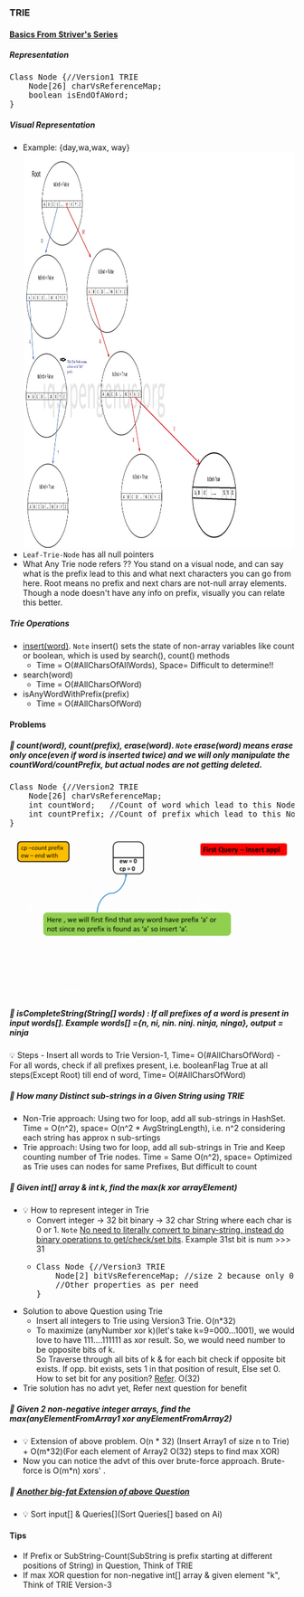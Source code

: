 ### TRIE

#### [Basics From Striver's Series](https://www.youtube.com/watch?v=Q8LhG9Pi5KM&list=PLgUwDviBIf0pcIDCZnxhv0LkHf5KzG9zp&index=7&ab_channel=takeUforward)

##### Representation
<pre>
Class Node {//Version1 TRIE
    Node[26] charVsReferenceMap;
    boolean isEndOfAWord;
}
</pre>
##### Visual Representation
- Example: {day,wa,wax, way}<br/>
<img src="resources/trie/TrieExample.jpg" width="800" height="700" /><br/>
- `Leaf-Trie-Node` has all null pointers
- What Any Trie node refers ?? You stand on a visual node, and can say what is the prefix lead to this and what next characters you can go from here. Root means no prefix and next chars are not-null array elements. Though a node doesn't have any info on prefix, visually you can relate this better.  
##### Trie Operations
- [insert(word)](./Practice/src/main/java/com/p2/trie/Trie.java). `Note` insert() sets the state of non-array variables like count or boolean, which is used by search(), count() methods
  - Time = O(#AllCharsOfAllWords), Space= Difficult to determine!!
- search(word)
  - Time = O(#AllCharsOfWord)
- isAnyWordWithPrefix(prefix)
  - Time = O(#AllCharsOfWord)

#### Problems
##### :rocket: count(word), count(prefix), erase(word). `Note` erase(word) means erase only once(even if word is inserted twice) and we will only manipulate the countWord/countPrefix, but actual nodes are not getting deleted.
<pre>
Class Node {//Version2 TRIE
    Node[26] charVsReferenceMap;
    int countWord;   //Count of word which lead to this Node //"ew"
    int countPrefix; //Count of prefix which lead to this Node 
}
</pre>
![TrieCountVersion.gif](./resources/trie/TrieCountVersion.gif)
##### :rocket: isCompleteString(String[] words) : If all prefixes of a word is present in input words[]. Example words[] ={n, ni, nin. ninj. ninja, ninga}, output = ninja
:bulb: Steps
    - Insert all words to Trie Version-1, Time= O(#AllCharsOfWord)
    - For all words, check if all prefixes present, i.e. booleanFlag True at all steps(Except Root) till end of word, Time= O(#AllCharsOfWord)
##### :rocket: How many Distinct sub-strings in a Given String using TRIE
- Non-Trie approach: Using two for loop, add all sub-strings in HashSet. Time = O(n^2), space= O(n^2 * AvgStringLength), i.e. n^2 considering each string has approx n sub-srtings
- Trie approach: Using two for loop, add all sub-strings in Trie and Keep counting number of Trie nodes. Time = Same O(n^2), space= Optimized as Trie uses can nodes for same Prefixes, But difficult to count
##### :rocket: Given int[] array & int k, find the max(k xor arrayElement)
- :bulb: How to represent integer in Trie
  - Convert integer -> 32 bit binary -> 32 char String where each char is 0 or 1. `Note` [No need to literally convert to binary-string, instead do binary operations to get/check/set bits](https://takeuforward.org/data-structure/maximum-xor-of-two-numbers-in-an-array/). Example 31st bit is num >>> 31
  - <pre>
    Class Node {//Version3 TRIE
        Node[2] bitVsReferenceMap; //size 2 because only 0/1 possible
        //Other properties as per need
    }
    </pre>
- Solution to above Question using Trie
  - Insert all integers to Trie using Version3 Trie. O(n*32)
  - To maximize (anyNumber xor k)(let's take k=9=000...1001), we would love to have 111....111111 as xor result. So, we would need number to be opposite bits of k.<br/>
    So Traverse through all bits of k & for each bit check if opposite bit exists. If opp. bit exists, sets 1 in that position of result, Else set 0. How to set bit for any position? [Refer](./BinaryOperations.md). O(32)
 - Trie solution has no advt yet, Refer next question for benefit
##### :rocket: Given 2 non-negative integer arrays, find the max(anyElementFromArray1 xor anyElementFromArray2)
- :bulb: Extension of above problem. O(n * 32) (Insert Array1 of size n to Trie) + O(m*32)(For each element of Array2 O(32) steps to find max XOR)
- Now you can notice the advt of this over brute-force approach. Brute-force is O(m*n) xors' .
##### :rocket: [Another big-fat Extension of above Question](https://www.codingninjas.com/codestudio/problems/max-xor-queries_1382020)
- :bulb: Sort input[] & Queries[](Sort Queries[] based on Ai)


#### Tips
- If Prefix or SubString-Count(SubString is prefix starting at different positions of String) in Question, Think of TRIE
- If max XOR question for non-negative int[] array & given element "k", Think of TRIE Version-3

